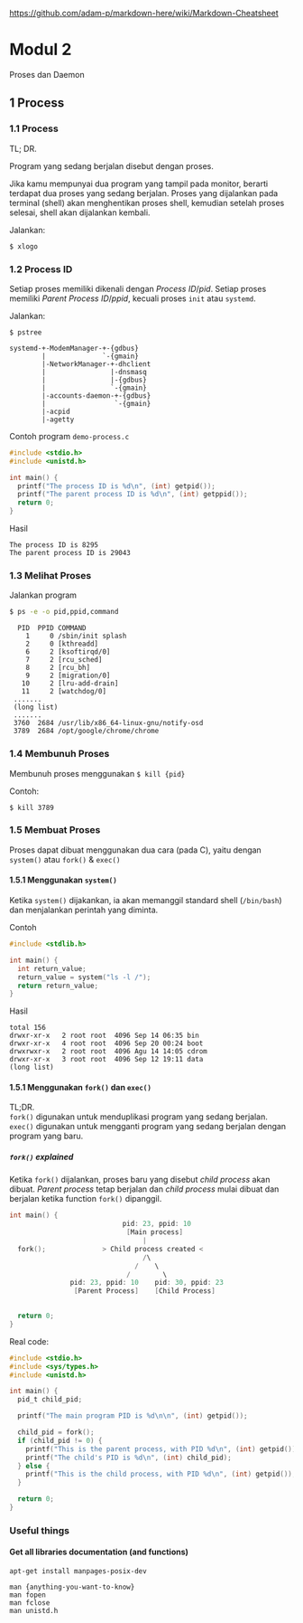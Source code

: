 https://github.com/adam-p/markdown-here/wiki/Markdown-Cheatsheet

# Modul 2
Proses dan Daemon

## 1 Process

### 1.1 Process
TL; DR.

Program yang sedang berjalan disebut dengan proses. 

Jika kamu mempunyai dua program yang tampil pada monitor, berarti terdapat dua proses yang sedang berjalan. Proses yang dijalankan pada terminal (shell) akan menghentikan proses shell, kemudian setelah proses selesai, shell akan dijalankan kembali.

Jalankan:
```
$ xlogo
```

### 1.2 Process ID
Setiap proses memiliki dikenali dengan _Process ID_/_pid_. Setiap proses memiliki _Parent Process ID_/_ppid_, kecuali proses `init` atau `systemd`. 

Jalankan: 
```
$ pstree
```
```
systemd-+-ModemManager-+-{gdbus}
        |              `-{gmain}
        |-NetworkManager-+-dhclient
        |                |-dnsmasq
        |                |-{gdbus}
        |                `-{gmain}
        |-accounts-daemon-+-{gdbus}
        |                 `-{gmain}
        |-acpid
        |-agetty
```

Contoh program `demo-process.c`
```C
#include <stdio.h>
#include <unistd.h>

int main() {
  printf("The process ID is %d\n", (int) getpid());
  printf("The parent process ID is %d\n", (int) getppid());
  return 0;
}
```
Hasil
```
The process ID is 8295
The parent process ID is 29043
```

### 1.3 Melihat Proses
Jalankan program

```bash
$ ps -e -o pid,ppid,command
```
```
  PID  PPID COMMAND
    1     0 /sbin/init splash
    2     0 [kthreadd]
    6     2 [ksoftirqd/0]
    7     2 [rcu_sched]
    8     2 [rcu_bh]
    9     2 [migration/0]
   10     2 [lru-add-drain]
   11     2 [watchdog/0]
 .......
 (long list)
 .......
 3760  2684 /usr/lib/x86_64-linux-gnu/notify-osd
 3789  2684 /opt/google/chrome/chrome
```

### 1.4 Membunuh Proses
Membunuh proses menggunakan `$ kill {pid}`

Contoh: 
```
$ kill 3789
```

### 1.5 Membuat Proses
Proses dapat dibuat menggunakan dua cara (pada C), yaitu dengan `system()` atau `fork()` & `exec()`

#### 1.5.1 Menggunakan `system()`
   
Ketika `system()` dijakankan, ia akan memanggil standard shell (`/bin/bash`) dan menjalankan perintah yang diminta.

Contoh

```C
#include <stdlib.h>

int main() {
  int return_value;
  return_value = system("ls -l /");
  return return_value;
}
```
   
Hasil
   
```
total 156
drwxr-xr-x   2 root root  4096 Sep 14 06:35 bin
drwxr-xr-x   4 root root  4096 Sep 20 00:24 boot
drwxrwxr-x   2 root root  4096 Agu 14 14:05 cdrom
drwxr-xr-x   3 root root  4096 Sep 12 19:11 data
(long list)
```

#### 1.5.1 Menggunakan `fork()` dan `exec()`
   
TL;DR.  
`fork()` digunakan untuk menduplikasi program yang sedang berjalan.  
`exec()` digunakan untuk mengganti program yang sedang berjalan dengan program yang baru.  

##### `fork()` explained

Ketika `fork()` dijalankan, proses baru yang disebut _child process_ akan dibuat. _Parent process_ tetap berjalan dan _child process_ mulai dibuat dan berjalan ketika function `fork()` dipanggil.

```C
int main() { 
                            pid: 23, ppid: 10 
                             [Main process]
                                 |
  fork();              > Child process created <
                                 /\
                               /    \
                             /        \
               pid: 23, ppid: 10    pid: 30, ppid: 23
                [Parent Process]    [Child Process]

      
  return 0;
}
```

Real code:
```C
#include <stdio.h>
#include <sys/types.h>
#include <unistd.h>

int main() {
  pid_t child_pid;

  printf("The main program PID is %d\n\n", (int) getpid());

  child_pid = fork();
  if (child_pid != 0) {
    printf("This is the parent process, with PID %d\n", (int) getpid());
    printf("The child's PID is %d\n", (int) child_pid);
  } else {
    printf("This is the child process, with PID %d\n", (int) getpid());
  }

  return 0;
}
```


### Useful things
#### Get all libraries documentation (and functions)
```
apt-get install manpages-posix-dev

man {anything-you-want-to-know}
man fopen
man fclose
man unistd.h
```
